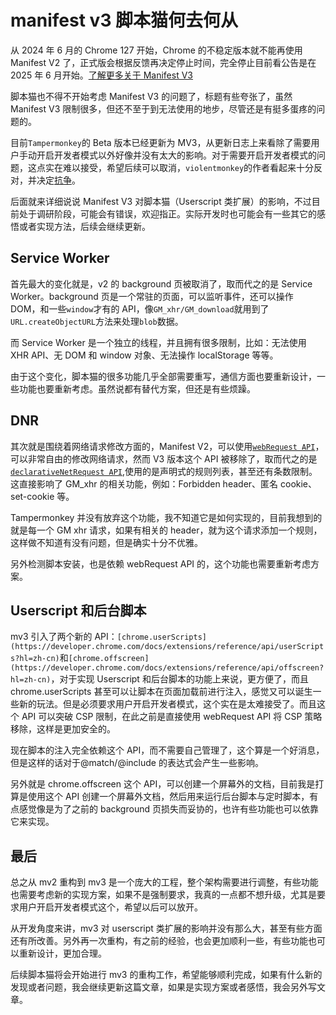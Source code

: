 # manifest v3 脚本猫何去何从

从 2024 年 6 月的 Chrome 127 开始，Chrome 的不稳定版本就不能再使用 Manifest V2 了，正式版会根据反馈再决定停止时间，完全停止目前看公告是在 2025 年 6 月开始。[了解更多关于 Manifest V3](https://developer.chrome.com/docs/extensions/develop/migrate/what-is-mv3?hl=zh-cn)

脚本猫也不得不开始考虑 Manifest V3 的问题了，标题有些夸张了，虽然 Manifest V3 限制很多，但还不至于到无法使用的地步，尽管还是有挺多蛋疼的问题的。

目前`Tampermonkey`的 Beta 版本已经更新为 MV3，从更新日志上来看除了需要用户手动开启开发者模式以外好像并没有太大的影响。对于需要开启开发者模式的问题，这点实在难以接受，希望后续可以取消，`violentmonkey`的作者看起来十分反对，并决定[抗争](https://github.com/violentmonkey/violentmonkey/issues/1934#issuecomment-1954310945)。

后面就来详细说说 Manifest V3 对脚本猫（Userscript 类扩展）的影响，不过目前处于调研阶段，可能会有错误，欢迎指正。实际开发时也可能会有一些其它的感悟或者实现方法，后续会继续更新。

## Service Worker

首先最大的变化就是，v2 的 background 页被取消了，取而代之的是 Service Worker。background 页是一个常驻的页面，可以监听事件，还可以操作 DOM，和一些`window`才有的 API，像`GM_xhr/GM_download`就用到了`URL.createObjectURL`方法来处理`blob`数据。

而 Service Worker 是一个独立的线程，并且拥有很多限制，比如：无法使用 XHR API、无 DOM 和 window 对象、无法操作 localStorage 等等。

由于这个变化，脚本猫的很多功能几乎全部需要重写，通信方面也要重新设计，一些功能也要重新考虑。虽然说都有替代方案，但还是有些烦躁。

## DNR

其次就是围绕着网络请求修改方面的，Manifest V2，可以使用[`webRequest API`](https://developer.chrome.com/docs/extensions/reference/api/webRequest?hl=zh-cn)，可以非常自由的修改网络请求，然而 V3 版本这个 API 被移除了，取而代之的是 [`declarativeNetRequest API`](https://developer.chrome.com/docs/extensions/reference/api/declarativeNetRequest?hl=zh-cn),使用的是声明式的规则列表，甚至还有条数限制。这直接影响了 GM_xhr 的相关功能，例如：Forbidden header、匿名 cookie、set-cookie 等。

Tampermonkey 并没有放弃这个功能，我不知道它是如何实现的，目前我想到的就是每一个 GM xhr 请求，如果有相关的 header，就为这个请求添加一个规则，这样做不知道有没有问题，但是确实十分不优雅。

另外检测脚本安装，也是依赖 webRequest API 的，这个功能也需要重新考虑方案。

## Userscript 和后台脚本

mv3 引入了两个新的 API：`[chrome.userScripts](https://developer.chrome.com/docs/extensions/reference/api/userScripts?hl=zh-cn)`和`[chrome.offscreen](https://developer.chrome.com/docs/extensions/reference/api/offscreen?hl=zh-cn)`，对于实现 Userscript 和后台脚本的功能上来说，更方便了，而且 chrome.userScripts 甚至可以让脚本在页面加载前进行注入，感觉又可以诞生一些新的玩法。但是必须要求用户开启开发者模式，这个实在是太难接受了。而且这个 API 可以突破 CSP 限制，在此之前是直接使用 webRequest API 将 CSP 策略移除，这样是更加安全的。

现在脚本的注入完全依赖这个 API，而不需要自己管理了，这个算是一个好消息，但是这样的话对于@match/@include 的表达式会产生一些影响。

另外就是 chrome.offscreen 这个 API，可以创建一个屏幕外的文档，目前我是打算是使用这个 API 创建一个屏幕外文档，然后用来运行后台脚本与定时脚本，有点感觉像是为了之前的 background 页损失而妥协的，也许有些功能也可以依靠它来实现。

## 最后

总之从 mv2 重构到 mv3 是一个庞大的工程，整个架构需要进行调整，有些功能也需要考虑新的实现方案，如果不是强制要求，我真的一点都不想升级，尤其是要求用户开启开发者模式这个，希望以后可以放开。

从开发角度来讲，mv3 对 userscript 类扩展的影响并没有那么大，甚至有些方面还有所改善。另外再一次重构，有之前的经验，也会更加顺利一些，有些功能也可以重新设计，更加合理。

后续脚本猫将会开始进行 mv3 的重构工作，希望能够顺利完成，如果有什么新的发现或者问题，我会继续更新这篇文章，如果是实现方案或者感悟，我会另外写文章。
